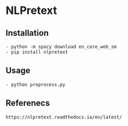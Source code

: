 # NLPretext
## Installation
    - python -m spacy download en_core_web_sm
    - pip install nlpretext
## Usage
    - python preprocess.py
## Referenecs
    https://nlpretext.readthedocs.io/en/latest/